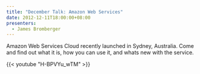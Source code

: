 ```yaml
---
title: "December Talk: Amazon Web Services"
date: 2012-12-11T18:00:00+08:00
presenters:
  - James Bromberger
---
```


Amazon Web Services Cloud recently launched in Sydney, Australia. Come
and find out what it is, how you can use it, and whats new with the
service.
<!--more-->

{{< youtube "H-BPVYu_wTM" >}}

